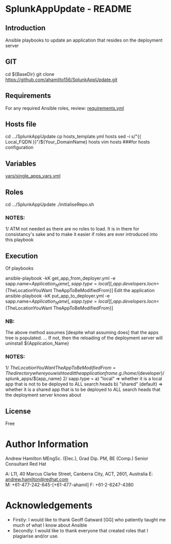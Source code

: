 # SplunkAppUpdate - README
## Introduction
Ansible playbooks to update an application that resides on the deployment server

## GIT
cd ${BaseDir}
git clone https://github.com/ahamilto156/SplunkAppUpdate.git

## Requirements
For any required Ansible roles, review:
[requirements.yml](requirements.yml)

## Hosts file
cd  .../SplunkAppUpdate
cp hosts_template.yml hosts
sed -i s/"{{ Local_FQDN }}"/${Your_DomainName} hosts
vim hosts ###for hosts configuration

##  Variables
[vars/single_apps_vars.yml](vars/single_apps_vars.yml)

## Roles
cd  .../SplunkAppUpdate
./initialiseRepo.sh
### NOTES:
1/ ATM not needed as there are no roles to load. It is in there for consistancy's sake and to make it easier if roles are ever introduced into this playbook

## Execution
Of playbooks

ansible-playbook -kK get_app_from_deployer.yml -e sapp.name=${Application_Name}[,sapp.type=local][,app.developers.locn=${TheLocationYouWant TheAppToBeModifiedFrom}]
Edit the application
ansible-playbook -kK put_app_to_deployer.yml -e sapp.name=${Application_Name}[,sapp.type=local][,app.developers.locn=${TheLocationYouWant TheAppToBeModifiedFrom}]
### NB: 
The above method assumes [despite what assuming does] that the apps tree is populated.
... If not, then the reloading of the deployment server will uninstall ${Application_Name}
### NOTES:
1/ ${TheLocationYouWant TheAppToBeModifiedFrom} = The directory where you wish to edit the application from 
    e.g. /home/${developer}/splunk_apps/${app_name}
2/ sapp.type = 
    a)          "local" => whether it is a local app that is not to be deployed to ALL search heads
    b)          "shared" (default) => whether it is a shared app that is  to be deployed to ALL search heads that the deployment server
                 knows about

## License
Free

# Author Information
Andrew Hamilton MEngSc. (Elec.), Grad Dip. PM, BE (Comp.)
Senior Consultant
Red Hat

A: L11, 40 Marcus Clarke Street,
    Canberra City, ACT, 2601, Australia
E: andrew.hamilton@redhat.com  
M: +61-477-242-645-[+61-477-ahamil]
F: +61-2-6247-4380    

# Acknowledgements
- Firstly:
      I would like to thank Geoff Gatward [GG] who patiently taught me much of what I know about Ansible
- Secondly:
      I would like to thank everyone that created roles that I plagiarise and/or use.